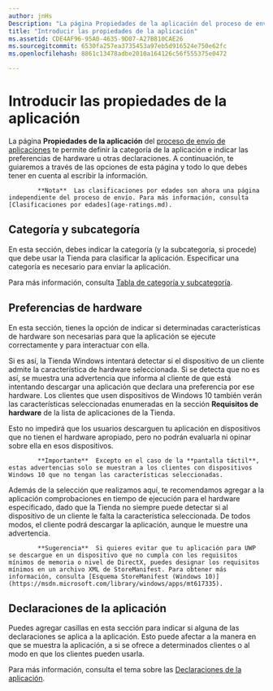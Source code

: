 ```yaml
---
author: jnHs
Description: "La página Propiedades de la aplicación del proceso de envío de aplicaciones te permite definir la categoría de la aplicación e indicar las preferencias de hardware u otras declaraciones."
title: "Introducir las propiedades de la aplicación"
ms.assetid: CDE4AF96-95A0-4635-9D07-A27B810CAE26
ms.sourcegitcommit: 6530fa257ea3735453a97eb5d916524e750e62fc
ms.openlocfilehash: 8861c13478adbe2010a164126c56f555375e0472

---
```


# Introducir las propiedades de la aplicación

La página **Propiedades de la aplicación** del [proceso de envío de aplicaciones](app-submissions.md) te permite definir la categoría de la aplicación e indicar las preferencias de hardware u otras declaraciones. A continuación, te guiaremos a través de las opciones de esta página y todo lo que debes tener en cuenta al escribir la información.

> 
            **Nota**  Las clasificaciones por edades son ahora una página independiente del proceso de envío. Para más información, consulta [Clasificaciones por edades](age-ratings.md).

## Categoría y subcategoría

En esta sección, debes indicar la categoría (y la subcategoría, si procede) que debe usar la Tienda para clasificar la aplicación. Especificar una categoría es necesario para enviar la aplicación.

Para más información, consulta [Tabla de categoría y subcategoría](category-and-subcategory-table.md).

## Preferencias de hardware


En esta sección, tienes la opción de indicar si determinadas características de hardware son necesarias para que la aplicación se ejecute correctamente y para interactuar con ella.

Si es así, la Tienda Windows intentará detectar si el dispositivo de un cliente admite la característica de hardware seleccionada. Si se detecta que no es así, se muestra una advertencia que informa al cliente de que está intentando descargar una aplicación que declara una preferencia por ese hardware. Los clientes que usen dispositivos de Windows 10 también verán las características seleccionadas enumeradas en la sección **Requisitos de hardware** de la lista de aplicaciones de la Tienda.

Esto no impedirá que los usuarios descarguen tu aplicación en dispositivos que no tienen el hardware apropiado, pero no podrán evaluarla ni opinar sobre ella en esos dispositivos.

> 
            **Importante**  Excepto en el caso de la **pantalla táctil**, estas advertencias solo se muestran a los clientes con dispositivos Windows 10 que no tengan las características seleccionadas.

Además de la selección que realizamos aquí, te recomendamos agregar a la aplicación comprobaciones en tiempo de ejecución para el hardware especificado, dado que la Tienda no siempre puede detectar si al dispositivo de un cliente le falta la característica seleccionada. De todos modos, el cliente podrá descargar la aplicación, aunque le muestre una advertencia.

> 
            **Sugerencia**  Si quieres evitar que tu aplicación para UWP se descargue en un dispositivo que no cumpla con los requisitos mínimos de memoria o nivel de DirectX, puedes designar los requisitos mínimos en un archivo XML de StoreManifest. Para obtener más información, consulta [Esquema StoreManifest (Windows 10)](https://msdn.microsoft.com/library/windows/apps/mt617335).

## Declaraciones de la aplicación


Puedes agregar casillas en esta sección para indicar si alguna de las declaraciones se aplica a la aplicación. Esto puede afectar a la manera en que se muestra la aplicación, a si se ofrece a determinados clientes o al modo en que los clientes pueden usarla.

Para más información, consulta el tema sobre las [Declaraciones de la aplicación](app-declarations.md).



<!--HONumber=Jun16_HO4-->


